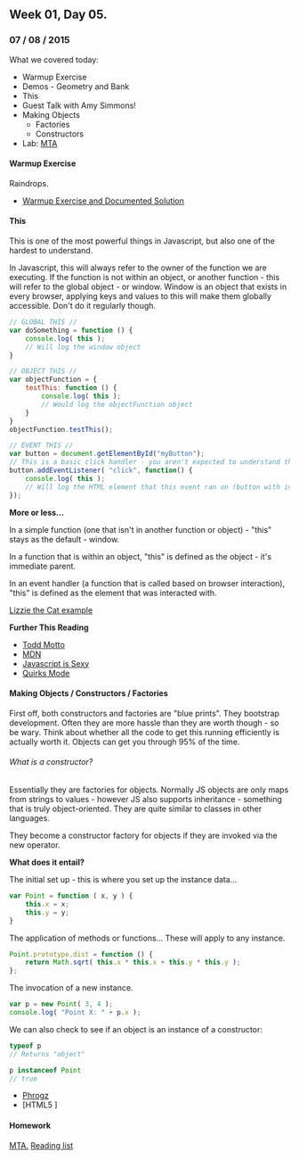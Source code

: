 ## Week 01, Day 05.
### 07 / 08 / 2015

What we covered today:
- Warmup Exercise
- Demos - Geometry and Bank
- This
- Guest Talk with Amy Simmons!
- Making Objects
    + Factories
    + Constructors
- Lab: [MTA](https://gist.github.com/wofockham/8ac3c1d747f345d89d3d)

#### Warmup Exercise

Raindrops.
- [Warmup Exercise and Documented Solution](https://github.com/avenoir/WDI10-Homework/tree/master/warmup-exercises/week_01/raindrops)

#### This

This is one of the most powerful things in Javascript, but also one of the hardest to understand.

In Javascript, this will always refer to the owner of the function we are executing. If the function is not within an object, or another function - this will refer to the global object - or window.  Window is an object that exists in every browser, applying keys and values to this will make them globally accessible.  Don't do it regularly though.

```js
// GLOBAL THIS //
var doSomething = function () {
    console.log( this );
    // Will log the window object
}

// OBJECT THIS //
var objectFunction = {
    testThis: function () {
        console.log( this );
        // Would log the objectFunction object
    }
}
objectFunction.testThis();

// EVENT THIS //
var button = document.getElementById("myButton");
// This is a basic click handler - you aren't expected to understand this yet!
button.addEventListener( "click", function() {
    console.log( this );
    // Will log the HTML element that this event ran on (button with id myButton)
});
```

**More or less...**

In a simple function (one that isn't in another function or object) - "this" stays as the default - window.

In a function that is within an object, "this" is defined as the object - it's immediate parent.

In an event handler (a function that is called based on browser interaction), "this" is defined as the element that was interacted with.

[Lizzie the Cat example](http://repl.it/lwW)

**Further This Reading**
- [Todd Motto](http://toddmotto.com/understanding-the-this-keyword-in-javascript/)
- [MDN](https://developer.mozilla.org/en-US/docs/Web/JavaScript/Reference/Operators/this)
- [Javascript is Sexy](http://javascriptissexy.com/understand-javascripts-this-with-clarity-and-master-it/)
- [Quirks Mode](http://www.quirksmode.org/js/this.html)

#### Making Objects / Constructors / Factories

First off, both constructors and factories are "blue prints".  They bootstrap development.  Often they are more hassle than they are worth though - so be wary.  Think about whether all the code to get this running efficiently is actually worth it.  Objects can get you through 95% of the time.

###### What is a constructor?

Essentially they are factories for objects.  Normally JS objects are only maps from strings to values - however JS also supports inheritance - something that is truly object-oriented.  They are quite similar to classes in other languages.

They become a constructor factory for objects if they are invoked via the new operator.

**What does it entail?**

The initial set up - this is where you set up the instance data...

```js
var Point = function ( x, y ) {
    this.x = x;
    this.y = y;
}
```

The application of methods or functions...  These will apply to any instance.

```js
Point.prototype.dist = function () {
    return Math.sqrt( this.x * this.x + this.y * this.y );
};
```

The invocation of a new instance.

```js
var p = new Point( 3, 4 );
console.log( "Point X: " + p.x );
```

We can also check to see if an object is an instance of a constructor:

```js
typeof p
// Returns "object"

p instanceof Point
// true
```

- [Phrogz](http://phrogz.net/JS/classes/OOPinJS2.html)
- [HTML5 ]

#### Homework

[MTA.](https://gist.github.com/wofockham/8ac3c1d747f345d89d3d)
[Reading list](https://gist.github.com/wofockham/8a702a9bf0a1456df7d4)